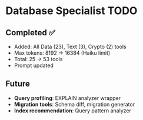 # Database Specialist TODO

## Completed ✅
- Added: All Data (23), Text (3), Crypto (2) tools
- Max tokens: 8192 → 16384 (Haiku limit)
- Total: 25 → 53 tools
- Prompt updated

## Future
- **Query profiling**: EXPLAIN analyzer wrapper
- **Migration tools**: Schema diff, migration generator
- **Index recommendation**: Query pattern analyzer
